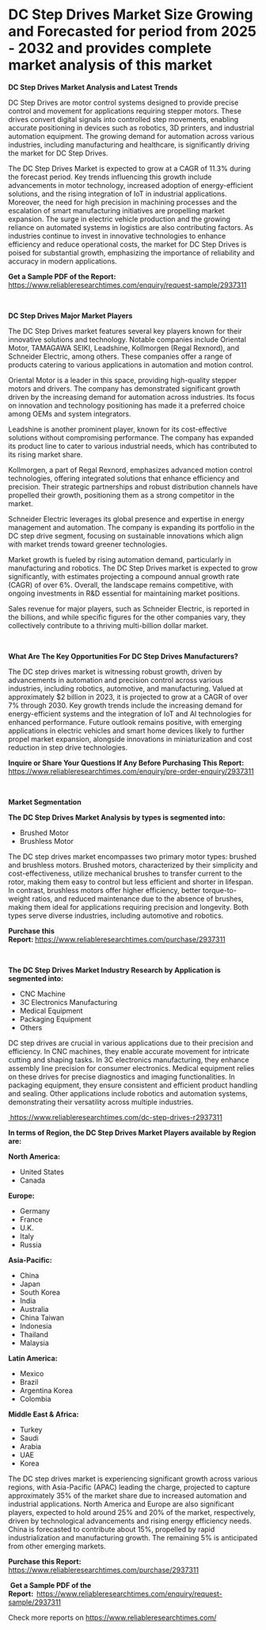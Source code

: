 <p><h1>DC Step Drives Market Size Growing and Forecasted for period from 2025 - 2032 and provides complete market analysis of this market</h1></p><p><strong>DC Step Drives Market Analysis and Latest Trends</strong></p>
<p><p>DC Step Drives are motor control systems designed to provide precise control and movement for applications requiring stepper motors. These drives convert digital signals into controlled step movements, enabling accurate positioning in devices such as robotics, 3D printers, and industrial automation equipment. The growing demand for automation across various industries, including manufacturing and healthcare, is significantly driving the market for DC Step Drives.</p><p>The DC Step Drives Market is expected to grow at a CAGR of 11.3% during the forecast period. Key trends influencing this growth include advancements in motor technology, increased adoption of energy-efficient solutions, and the rising integration of IoT in industrial applications. Moreover, the need for high precision in machining processes and the escalation of smart manufacturing initiatives are propelling market expansion. The surge in electric vehicle production and the growing reliance on automated systems in logistics are also contributing factors. As industries continue to invest in innovative technologies to enhance efficiency and reduce operational costs, the market for DC Step Drives is poised for substantial growth, emphasizing the importance of reliability and accuracy in modern applications.</p></p>
<p><strong>Get a Sample PDF of the Report:&nbsp;</strong> <a href="https://www.reliableresearchtimes.com/enquiry/request-sample/2937311?utm_campaign=3028&utm_medium=2&utm_source=Github&utm_content=ia&utm_term=14032025&utm_id=dc-step-drives">https://www.reliableresearchtimes.com/enquiry/request-sample/2937311</a></p>
<p>&nbsp;</p>
<p><strong>DC Step Drives Major Market Players</strong></p>
<p><p>The DC Step Drives market features several key players known for their innovative solutions and technology. Notable companies include Oriental Motor, TAMAGAWA SEIKI, Leadshine, Kollmorgen (Regal Rexnord), and Schneider Electric, among others. These companies offer a range of products catering to various applications in automation and motion control.</p><p>Oriental Motor is a leader in this space, providing high-quality stepper motors and drivers. The company has demonstrated significant growth driven by the increasing demand for automation across industries. Its focus on innovation and technology positioning has made it a preferred choice among OEMs and system integrators.</p><p>Leadshine is another prominent player, known for its cost-effective solutions without compromising performance. The company has expanded its product line to cater to various industrial needs, which has contributed to its rising market share.</p><p>Kollmorgen, a part of Regal Rexnord, emphasizes advanced motion control technologies, offering integrated solutions that enhance efficiency and precision. Their strategic partnerships and robust distribution channels have propelled their growth, positioning them as a strong competitor in the market.</p><p>Schneider Electric leverages its global presence and expertise in energy management and automation. The company is expanding its portfolio in the DC step drive segment, focusing on sustainable innovations which align with market trends toward greener technologies.</p><p>Market growth is fueled by rising automation demand, particularly in manufacturing and robotics. The DC Step Drives market is expected to grow significantly, with estimates projecting a compound annual growth rate (CAGR) of over 6%. Overall, the landscape remains competitive, with ongoing investments in R&D essential for maintaining market positions.</p><p>Sales revenue for major players, such as Schneider Electric, is reported in the billions, and while specific figures for the other companies vary, they collectively contribute to a thriving multi-billion dollar market.</p></p>
<p>&nbsp;</p>
<p><strong>What Are The Key Opportunities For DC Step Drives Manufacturers?</strong></p>
<p><p>The DC step drives market is witnessing robust growth, driven by advancements in automation and precision control across various industries, including robotics, automotive, and manufacturing. Valued at approximately $2 billion in 2023, it is projected to grow at a CAGR of over 7% through 2030. Key growth trends include the increasing demand for energy-efficient systems and the integration of IoT and AI technologies for enhanced performance. Future outlook remains positive, with emerging applications in electric vehicles and smart home devices likely to further propel market expansion, alongside innovations in miniaturization and cost reduction in step drive technologies.</p></p>
<p><strong>Inquire or Share Your Questions If Any Before Purchasing This Report:</strong> <a href="https://www.reliableresearchtimes.com/enquiry/pre-order-enquiry/2937311?utm_campaign=3028&utm_medium=2&utm_source=Github&utm_content=ia&utm_term=14032025&utm_id=dc-step-drives">https://www.reliableresearchtimes.com/enquiry/pre-order-enquiry/2937311</a></p>
<p>&nbsp;</p>
<p><strong>Market Segmentation</strong></p>
<p><strong>The DC Step Drives Market Analysis by types is segmented into:</strong></p>
<p><ul><li>Brushed Motor</li><li>Brushless Motor</li></ul></p>
<p><p>The DC step drives market encompasses two primary motor types: brushed and brushless motors. Brushed motors, characterized by their simplicity and cost-effectiveness, utilize mechanical brushes to transfer current to the rotor, making them easy to control but less efficient and shorter in lifespan. In contrast, brushless motors offer higher efficiency, better torque-to-weight ratios, and reduced maintenance due to the absence of brushes, making them ideal for applications requiring precision and longevity. Both types serve diverse industries, including automotive and robotics.</p></p>
<p><strong>Purchase this Report:&nbsp;</strong><a href="https://www.reliableresearchtimes.com/purchase/2937311?utm_campaign=3028&utm_medium=2&utm_source=Github&utm_content=ia&utm_term=14032025&utm_id=dc-step-drives">https://www.reliableresearchtimes.com/purchase/2937311</a></p>
<p>&nbsp;</p>
<p><strong>The DC Step Drives Market Industry Research by Application is segmented into:</strong></p>
<p><ul><li>CNC Machine</li><li>3C Electronics Manufacturing</li><li>Medical Equipment</li><li>Packaging Equipment</li><li>Others</li></ul></p>
<p><p>DC step drives are crucial in various applications due to their precision and efficiency. In CNC machines, they enable accurate movement for intricate cutting and shaping tasks. In 3C electronics manufacturing, they enhance assembly line precision for consumer electronics. Medical equipment relies on these drives for precise diagnostics and imaging functionalities. In packaging equipment, they ensure consistent and efficient product handling and sealing. Other applications include robotics and automation systems, demonstrating their versatility across multiple industries.</p></p>
<p><a href="https://www.reliableresearchtimes.com/dc-step-drives-r2937311?utm_campaign=3028&utm_medium=2&utm_source=Github&utm_content=ia&utm_term=14032025&utm_id=dc-step-drives">&nbsp;https://www.reliableresearchtimes.com/dc-step-drives-r2937311</a></p>
<p><strong>In terms of Region, the DC Step Drives Market Players available by Region are:</strong></p>
<p>
    <p> <strong> North America: </strong>
        <ul>
            <li>United States</li>
            <li>Canada</li>
        </ul>
        </p> 
    <p> <strong> Europe: </strong>
        <ul>
            <li>Germany</li>
            <li>France</li>
            <li>U.K.</li>
            <li>Italy</li>
            <li>Russia</li>
        </ul>
        </p> 
    <p> <strong> Asia-Pacific: </strong>
        <ul>
            <li>China</li>
            <li>Japan</li>
            <li>South Korea</li>
            <li>India</li>
            <li>Australia</li>
            <li>China Taiwan</li>
            <li>Indonesia</li>
            <li>Thailand</li>
            <li>Malaysia</li>
        </ul>
        </p> 
    <p> <strong> Latin America: </strong>
        <ul>
            <li>Mexico</li>
            <li>Brazil</li>
            <li>Argentina Korea</li>
            <li>Colombia</li>
        </ul>
        </p> 
    <p> <strong> Middle East & Africa: </strong>
        <ul>
            <li>Turkey</li>
            <li>Saudi</li>
            <li>Arabia</li>
            <li>UAE</li>
            <li>Korea</li>
        </ul>
    </p>
    </p>
<p><p>The DC step drives market is experiencing significant growth across various regions, with Asia-Pacific (APAC) leading the charge, projected to capture approximately 35% of the market share due to increased automation and industrial applications. North America and Europe are also significant players, expected to hold around 25% and 20% of the market, respectively, driven by technological advancements and rising energy efficiency needs. China is forecasted to contribute about 15%, propelled by rapid industrialization and manufacturing growth. The remaining 5% is anticipated from other emerging markets.</p></p>
<p><strong>Purchase this Report: </strong><a href="https://www.reliableresearchtimes.com/purchase/2937311?utm_campaign=3028&utm_medium=2&utm_source=Github&utm_content=ia&utm_term=14032025&utm_id=dc-step-drives">https://www.reliableresearchtimes.com/purchase/2937311</a></p>
<p>&nbsp;<strong>Get a Sample PDF of the Report:&nbsp;&nbsp;</strong><a href="https://www.reliableresearchtimes.com/enquiry/request-sample/2937311?utm_campaign=3028&utm_medium=2&utm_source=Github&utm_content=ia&utm_term=14032025&utm_id=dc-step-drives">https://www.reliableresearchtimes.com/enquiry/request-sample/2937311</a></p>
<p><strong></strong></p>
<p>Check more reports on <a href="https://www.reliableresearchtimes.com/?utm_campaign=3028&utm_medium=2&utm_source=Github&utm_content=ia&utm_term=14032025&utm_id=dc-step-drives">https://www.reliableresearchtimes.com/</a></p>